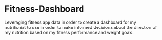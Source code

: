 # Fitness-Dashboard
Leveraging fitness app data in order to create a dashboard for my nutritionist to use in order to make informed decisions about the direction of my nutrition based on my fitness performance and weight goals. 
